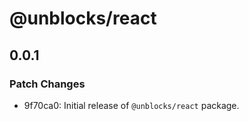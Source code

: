 # @unblocks/react

## 0.0.1

### Patch Changes

- 9f70ca0: Initial release of `@unblocks/react` package.
